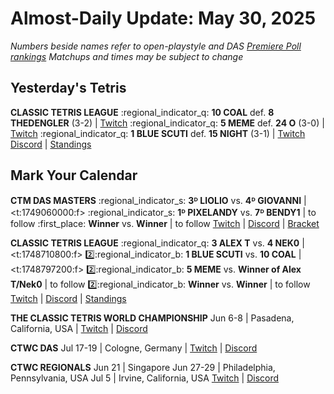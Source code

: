 # Almost-Daily Update: May 30, 2025
*Numbers beside names refer to open-playstyle and DAS [Premiere Poll rankings](https://premierepoll.wordpress.com/)*
*Matchups and times may be subject to change*

## Yesterday's Tetris
**CLASSIC TETRIS LEAGUE**
:regional_indicator_q:  **10 COAL** def. **8 THEDENGLER** (3-2)  |  [Twitch](https://www.twitch.tv/videos/2471125035?t=00h33m22s)
:regional_indicator_q:  **5 MEME** def. **24 O** (3-0)  |  [Twitch](https://www.twitch.tv/videos/2471166399?t=00h50m08s)
:regional_indicator_q:  **1 BLUE SCUTI** def. **15 NIGHT** (3-1)  |  [Twitch](https://www.twitch.tv/videos/2471923965?t=00h55m36s)
[Discord](https://tinyurl.com/classictetrisleague)  |  [Standings](https://ctlscoreboard.herokuapp.com)

## Mark Your Calendar
**CTM DAS MASTERS**
:regional_indicator_s:  **3ᴰ LIOLIO** vs. **4ᴰ GIOVANNI**  |  <t:1749060000:f>
:regional_indicator_s:  **1ᴰ PIXELANDY** vs. **7ᴰ BENDY1**  |  to follow
:first_place:  **Winner** vs. **Winner**  |  to follow
[Twitch](https://twitch.tv/monthlytetris)  |  [Discord](https://go.ctm.gg/discord)  |  [Bracket](https://go.ctm.gg/event/ctm-das-masters-may-2025/das-masters/)

**CLASSIC TETRIS LEAGUE**
:regional_indicator_q:  **3 ALEX T** vs. **4 NEK0**  |  <t:1748710800:f>
:two::regional_indicator_b:  **1 BLUE SCUTI** vs. **10 COAL**  |  <t:1748797200:f>
:two::regional_indicator_b:  **5 MEME** vs. **Winner of Alex T/Nek0**  |  to follow
:two::regional_indicator_b:  **Winner** vs. **Winner**  |  to follow
[Twitch](https://twitch.tv/classictetrisleague)  |  [Discord](https://tinyurl.com/classictetrisleague)  |  [Standings](https://ctlscoreboard.herokuapp.com)

**THE CLASSIC TETRIS WORLD CHAMPIONSHIP**
Jun 6-8  |  Pasadena, California, USA  |  [Twitch](https://www.twitch.tv/classictetris)  |  [Discord](https://tinyurl.com/ctwcdiscord)

**CTWC DAS**
Jul 17-19  |  Cologne, Germany  |  [Twitch](https://www.twitch.tv/classictetris)  |  [Discord](https://tinyurl.com/ctwcdiscord)

**CTWC REGIONALS**
Jun 21  |  Singapore
Jun 27-29  |  Philadelphia, Pennsylvania, USA
Jul 5  |  Irvine, California, USA
[Twitch](https://www.twitch.tv/classictetris)  |  [Discord](https://tinyurl.com/ctwcdiscord)
